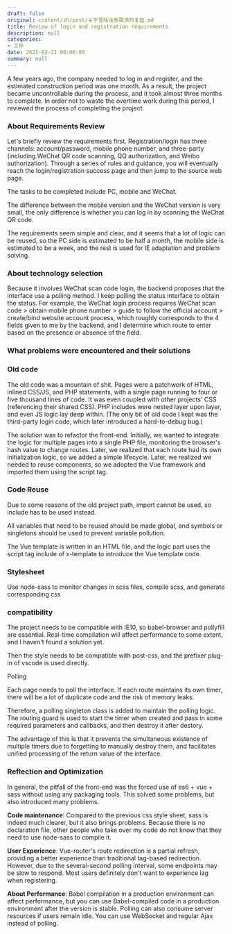 ```yaml
---
draft: false
original: content/zh/post/关于登陆注册需求的复盘.md
title: Review of login and registration requirements
description: null
categories:
- 工作
date: 2021-02-21 00:00:00
summary: null
---
```


A few years ago, the company needed to log in and register, and the estimated construction period was one month. As a result, the project became uncontrollable during the process, and it took almost three months to complete. In order not to waste the overtime work during this period, I reviewed the process of completing the project.

### About Requirements Review

Let's briefly review the requirements first. Registration/login has three channels: account/password, mobile phone number, and three-party (including WeChat QR code scanning, QQ authorization, and Weibo authorization). Through a series of rules and guidance, you will eventually reach the login/registration success page and then jump to the source web page.

The tasks to be completed include PC, mobile and WeChat.

The difference between the mobile version and the WeChat version is very small, the only difference is whether you can log in by scanning the WeChat QR code.

The requirements seem simple and clear, and it seems that a lot of logic can be reused, so the PC side is estimated to be half a month, the mobile side is estimated to be a week, and the rest is used for IE adaptation and problem solving.

### About technology selection

Because it involves WeChat scan code login, the backend proposes that the interface use a polling method. I keep polling the status interface to obtain the status. For example, the WeChat login process requires WeChat scan code > obtain mobile phone number > guide to follow the official account > create/bind website account process, which roughly corresponds to the 4 fields given to me by the backend, and I determine which route to enter based on the presence or absence of the field.

### What problems were encountered and their solutions

### Old code

The old code was a mountain of shit. Pages were a patchwork of HTML, inlined CSS/JS, and PHP statements, with a single page running to four or five thousand lines of code. It was even coupled with other projects' CSS (referencing their shared CSS). PHP includes were nested layer upon layer, and even JS logic lay deep within. (The only bit of old code I kept was the third-party login code, which later introduced a hard-to-debug bug.)

The solution was to refactor the front-end. Initially, we wanted to integrate the logic for multiple pages into a single PHP file, monitoring the browser's hash value to change routes. Later, we realized that each route had its own initialization logic, so we added a simple lifecycle. Later, we realized we needed to reuse components, so we adopted the Vue framework and imported them using the script tag.

### Code Reuse

Due to some reasons of the old project path, import cannot be used, so include has to be used instead.

All variables that need to be reused should be made global, and symbols or singletons should be used to prevent variable pollution.

The Vue template is written in an HTML file, and the logic part uses the script tag include of x-template to introduce the Vue template code.

### Stylesheet

Use node-sass to monitor changes in scss files, compile scss, and generate corresponding css

### compatibility

The project needs to be compatible with IE10, so babel-browser and pollyfill are essential. Real-time compilation will affect performance to some extent, and I haven't found a solution yet.

Then the style needs to be compatible with post-css, and the prefixer plug-in of vscode is used directly.

Polling

Each page needs to poll the interface. If each route maintains its own timer, there will be a lot of duplicate code and the risk of memory leaks.

Therefore, a polling singleton class is added to maintain the polling logic. The routing guard is used to start the timer when created and pass in some required parameters and callbacks, and then destroy it after destory.

The advantage of this is that it prevents the simultaneous existence of multiple timers due to forgetting to manually destroy them, and facilitates unified processing of the return value of the interface.

### Reflection and Optimization

In general, the pitfall of the front-end was the forced use of es6 + vue + sass without using any packaging tools. This solved some problems, but also introduced many problems.

**Code maintenance**: Compared to the previous css style sheet, sass is indeed much clearer, but it also brings problems. Because there is no declaration file, other people who take over my code do not know that they need to use node-sass to compile it.

**User Experience**: Vue-router's route redirection is a partial refresh, providing a better experience than traditional tag-based redirection. However, due to the several-second polling interval, some endpoints may be slow to respond. Most users definitely don't want to experience lag when registering.

**About Performance**: Babel compilation in a production environment can affect performance, but you can use Babel-compiled code in a production environment after the version is stable. Polling can also consume server resources if users remain idle. You can use WebSocket and regular Ajax instead of polling.
